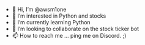 - 👋 Hi, I’m @awsm1one
- 👀 I’m interested in Python and stocks
- 🌱 I’m currently learning Python
- 💞️ I’m looking to collaborate on the stock ticker bot
- 📫 How to reach me ... ping me on Discord. ;)

<!---
awsm1one/awsm1one is a ✨ special ✨ repository because its `README.md` (this file) appears on your GitHub profile.
You can click the Preview link to take a look at your changes.
--->
